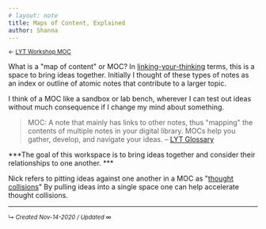 ```yaml
---
# layout: note
title: Maps of Content, Explained
author: Shanna
---
```


<small>← [LYT Workshop MOC](zk-public/-lyt-workshop-map.md)</small>

What is a "map of content" or MOC? In [linking-your-thinking](zk-public/linking-your-thinking.md) terms, this is a space to bring ideas together. Initially I thought of these types of notes as an index or outline of atomic notes that contribute to a larger topic. 

I think of a MOC like a sandbox or lab bench, wherever I can test out ideas without much consequence if I change my mind about something.

> MOC: A note that mainly has links to other notes, thus "mapping" the contents of multiple notes in your digital library. MOCs help you gather, develop, and navigate your ideas. – [LYT Glossary](https://publish.obsidian.md/lyt-kit/LYT+Glossary)

***The goal of this workspace is to bring ideas together and consider their relationships to one another. ***

Nick refers to pitting ideas against one another in a MOC as "[thought collisions](thought-collisions)" By pulling ideas into a single space one can help accelerate thought collisions.



------------------------
<small>↳ <i>Created Nov-14-2020 / Updated ∞ </i></small>

